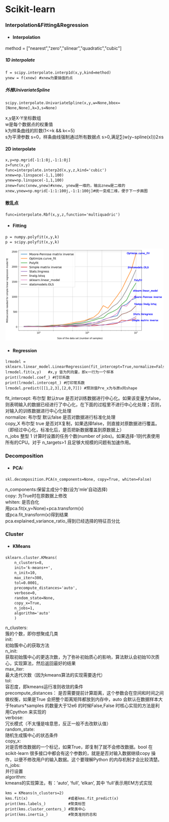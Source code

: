 # Scikit-learn
### Interpolation&Fitting&Regression
* #### Interpolation
method = ["nearest","zero","slinear","quadratic","cubic"]
##### 1D interpolate
```  
f = scipy.interpolate.interp1d(x,y,kind=method)
ynew = f(xnew) #xnew为要插值的点
```  
##### 外推UnivariateSpline
```
scipy.interpolate.UnivariateSpline(x,y,w=None,bbox=[None,None],k=3,s=None)
```
x,y是X-Y坐标数组  
w是每个数据点的权重值  
k为样条曲线的阶数(1<=k && k<=5)  
s为平滑参数
s=0，样条曲线强制通过所有数据点
s>0,满足∑(w(y−spline(x)))2≤s
#### 2D interpolate
```
x,y=np.mgrid[-1:1:8j,-1:1:8j]
z=func(x,y)
func=interpolate.interp2d(x,y,z,kind='cubic')
xnew=np.linspace(-1,1,100)
ynew=np.linspace(-1,1,100)
znew=func(xnew,ynew)#xnew, ynew是一维的，输出znew是二维的
xnew,ynew=np.mgrid[-1:1:100j,-1:1:100j]#统一变成二维，便于下一步画图
```
#### 散乱点
```
func=interpolate.Rbf(x,y,z,function='multiquadric')
```

* #### Fitting
```
p = numpy.polyfit(x,y,k)
p = scipy.polyfit(x,y,k)
```
![](./imgs/fitres_v.png)

* #### Regression
```
lrmodel = sklearn.linear_model.LinearRegression(fit_intercept=True,normalize=False)
lrmodel.fit(x,y)   #x,y 皆为列向量，即x一行为一个样本
print(lrmodel.coef_) #打印系数
print(lrmodel.intercept_) #打印常系数
lrmodel.predict([[1,2,3],[2,0,7]]) #预测值Pre_x为与原x同shape
```
fit_intercept: 布尔型	默认true	是否对训练数据进行中心化。如果该变量为false，则表明输入的数据已经进行了中心化，在下面的过程里不进行中心化处理；否则，对输入的训练数据进行中心化处理  
normalize: 布尔型	默认false	是否对数据进行标准化处理  
copy_X	布尔型	true	是否对X复制，如果选择false，则直接对原数据进行覆盖。（即经过中心化，标准化后，是否把新数据覆盖到原数据上）  
n_jobs	整型	1	计算时设置的任务个数(number of jobs)。如果选择-1则代表使用所有的CPU。对于 n_targets>1 且足够大规模的问题有加速作用。

### Decomposition
* #### PCA:
```
skl.decomposition.PCA(n_components=None, copy=True, whiten=False)   
```
n_components:保留主成分个数(设为'mle'自动选择)  
copy: 为True时在原数据上修改  
whiten: 是否白化  
用pca.fit(x,y=None)+pca.transform(x)  
或pca.fit_transform(x)得到结果  
pca.explained_variance_ratio_得到已经选择的特征百分比

### Cluster
* #### KMeans
```
sklearn.cluster.KMeans(
    n_clusters=8,
    init='k-means++',
    n_init=10,
    max_iter=300,
    tol=0.0001,
    precompute_distances='auto',
    verbose=0,
    random_state=None,
    copy_x=True,
    n_jobs=1,
    algorithm='auto'
    )
```
n_clusters:  
簇的个数，即你想聚成几类  
init:  
初始簇中心的获取方法  
n_init:  
获取初始簇中心的更迭次数，为了弥补初始质心的影响，算法默认会初始10次质心，实现算法，然后返回最好的结果  
max_iter:  
最大迭代次数（因为kmeans算法的实现需要迭代）  
tol:  
容忍度，即kmeans运行准则收敛的条件  
precompute_distances：
是否需要提前计算距离，这个参数会在空间和时间之间做权衡，如果是True 会把整个距离矩阵都放到内存中，auto 会默认在数据样本大于featurs*samples 的数量大于12e6 的时候False,False 时核心实现的方法是利用Cpython 来实现的  
verbose:  
冗长模式（不太懂是啥意思，反正一般不去改默认值）  
random_state:  
随机生成簇中心的状态条件  
copy_x:  
对是否修改数据的一个标记，如果True，即复制了就不会修改数据。bool 在scikit-learn 很多接口中都会有这个参数的，就是是否对输入数据继续copy 操作，以便不修改用户的输入数据。这个要理解Python 的内存机制才会比较清楚。  
n_jobs:  
并行设置  
algorithm:  
kmeans的实现算法，有：’auto’, ‘full’, ‘elkan’, 其中 ‘full’表示用EM方式实现
```
kms = KMeans(n_clusters=2)
kms.fit(x)                  #或者kms.fit_predict(x)
print(kms.labels_)          #聚类标签
print(kms.cluster_centers_) #聚类中心
print(kms.inertia_)         #聚类准则的总和
```
